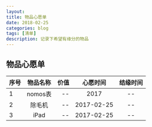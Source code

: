 ```yaml
---
layout: 
title: 物品心愿单
date: 2018-02-25
categories: blog
tags: [清单]
description: 记录下希望有缘分的物品
---
```


## 物品心愿单



| 序号 | 物品名称 | 价值 |心愿时间 |结缘时间 |
| :------------ |:---------------:| -----:|:---------------:|:---------------:|
| 1 | nomos表 | --|2017|--|
| 2 | 除毛机 | --|2017-02-25|--|
| 3 | iPad | --|2017-02-25|--|



